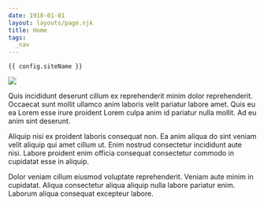 ```yaml
---
date: 1918-01-01
layout: layouts/page.njk
title: Home
tags:
  _nav
---
```


`{{ config.siteName }}`

![](https://picsum.photos/512/128?gravity=center&random)


Quis incididunt deserunt cillum ex reprehenderit minim dolor reprehenderit. Occaecat sunt mollit ullamco anim laboris velit pariatur labore amet. Quis eu ea Lorem esse irure proident Lorem culpa anim id pariatur nulla mollit. Ad eu anim sint deserunt.

Aliquip nisi ex proident laboris consequat non. Ea anim aliqua do sint veniam velit aliquip qui amet cillum ut. Enim nostrud consectetur incididunt aute nisi. Labore proident enim officia consequat consectetur commodo in cupidatat esse in aliquip.

Dolor veniam cillum eiusmod voluptate reprehenderit. Veniam aute minim in cupidatat. Aliqua consectetur aliqua aliquip nulla labore pariatur enim. Laborum aliqua consequat excepteur labore.
